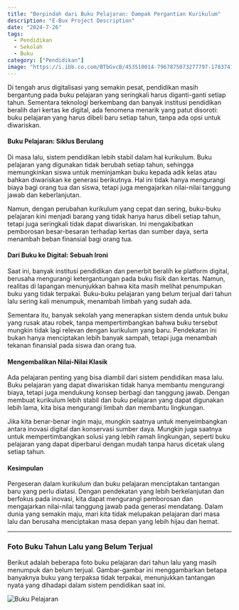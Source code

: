 ```yaml
---
title: "Berpindah dari Buku Pelajaran: Dampak Pergantian Kurikulum"
description: "E-Bux Project Description"
date: "2024-7-26"
tags:
  - Pendidikan
  - Sekolah
  - Buku
category: ["Pendidikan"]
image: "https://i.ibb.co.com/BTbGvcB/453510014-7967875073277797-1783741519060627515-n.jpg"
---
```


Di tengah arus digitalisasi yang semakin pesat, pendidikan masih bergantung pada buku pelajaran yang seringkali harus diganti-ganti setiap tahun. Sementara teknologi berkembang dan banyak institusi pendidikan beralih dari kertas ke digital, ada fenomena menarik yang patut disoroti: buku pelajaran yang harus dibeli baru setiap tahun, tanpa ada opsi untuk diwariskan.

#### **Buku Pelajaran: Siklus Berulang**

Di masa lalu, sistem pendidikan lebih stabil dalam hal kurikulum. Buku pelajaran yang digunakan tidak berubah setiap tahun, sehingga memungkinkan siswa untuk meminjamkan buku kepada adik kelas atau bahkan diwariskan ke generasi berikutnya. Hal ini tidak hanya mengurangi biaya bagi orang tua dan siswa, tetapi juga mengajarkan nilai-nilai tanggung jawab dan keberlanjutan.

Namun, dengan perubahan kurikulum yang cepat dan sering, buku-buku pelajaran kini menjadi barang yang tidak hanya harus dibeli setiap tahun, tetapi juga seringkali tidak dapat diwariskan. Ini mengakibatkan pemborosan besar-besaran terhadap kertas dan sumber daya, serta menambah beban finansial bagi orang tua.

#### **Dari Buku ke Digital: Sebuah Ironi**

Saat ini, banyak institusi pendidikan dan penerbit beralih ke platform digital, berusaha mengurangi ketergantungan pada buku fisik dan kertas. Namun, realitas di lapangan menunjukkan bahwa kita masih melihat penumpukan buku yang tidak terpakai. Buku-buku pelajaran yang belum terjual dari tahun lalu sering kali menumpuk, menambah limbah yang sudah ada.

Sementara itu, banyak sekolah yang menerapkan sistem denda untuk buku yang rusak atau robek, tanpa mempertimbangkan bahwa buku tersebut mungkin tidak lagi relevan dengan kurikulum yang baru. Pendekatan ini bukan hanya menciptakan lebih banyak sampah, tetapi juga menambah tekanan finansial pada siswa dan orang tua.

#### **Mengembalikan Nilai-Nilai Klasik**

Ada pelajaran penting yang bisa diambil dari sistem pendidikan masa lalu. Buku pelajaran yang dapat diwariskan tidak hanya membantu mengurangi biaya, tetapi juga mendukung konsep berbagi dan tanggung jawab. Dengan membuat kurikulum lebih stabil dan buku pelajaran yang dapat digunakan lebih lama, kita bisa mengurangi limbah dan membantu lingkungan.

Jika kita benar-benar ingin maju, mungkin saatnya untuk menyeimbangkan antara inovasi digital dan konservasi sumber daya. Mungkin juga saatnya untuk mempertimbangkan solusi yang lebih ramah lingkungan, seperti buku pelajaran yang dapat diperbarui dengan mudah tanpa harus dicetak ulang setiap tahun.

#### **Kesimpulan**

Pergeseran dalam kurikulum dan buku pelajaran menciptakan tantangan baru yang perlu diatasi. Dengan pendekatan yang lebih berkelanjutan dan berfokus pada inovasi, kita dapat mengurangi pemborosan dan mengajarkan nilai-nilai tanggung jawab pada generasi mendatang. Dalam dunia yang semakin maju, mari kita tidak melupakan pelajaran dari masa lalu dan berusaha menciptakan masa depan yang lebih hijau dan hemat.

---

### Foto Buku Tahun Lalu yang Belum Terjual

Berikut adalah beberapa foto buku pelajaran dari tahun lalu yang masih menumpuk dan belum terjual. Gambar-gambar ini menggambarkan betapa banyaknya buku yang terpaksa tidak terpakai, menunjukkan tantangan nyata yang dihadapi dalam sistem pendidikan saat ini.

![Buku Pelajaran](https://i.ibb.co.com/BTbGvcB/453510014-7967875073277797-1783741519060627515-n.jpg)
